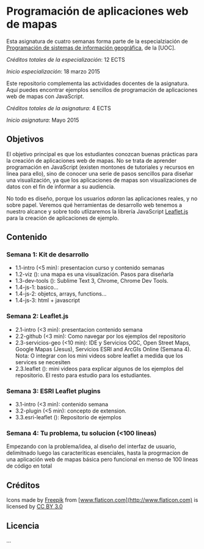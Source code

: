 # Programación de aplicaciones web de mapas

Esta asignatura de cuatro semanas forma parte de la especialziación de [Programación de sistemas de información geográfica](http://estudios.uoc.edu/es/masters-posgrados-especializaciones/especializacion/informatica-multimedia-telecomunicacion/programacion-desarrollo-sistemas-informacion-geografica/), de la [UOC]. 

*Créditos totales de la especialización*: 12 ECTS

*Inicio especialización*: 18 marzo 2015

Este repositorio complementa las actividades docentes de la asignatura. Aquí puedes encontrar ejemplos sencillos de programación de aplicaciones web de mapas con JavaScript.  

*Créditos totales de la asignatura*: 4 ECTS

*Inicio asignatura*: Mayo 2015 

## Objetivos
El objetivo principal es que los estudiantes conozcan buenas prácticas para la creación de aplicaciones web de mapas. No se trata de aprender programación  en JavaScript (existen montones de tutoriales y recursos en linea para ello), sino de conocer una serie de pasos sencillos para diseñar una visualización, ya que los aplicaciones de mapas son visualizaciones de datos con el fin de informar a su audiencia. 

No todo es diseño, porque los usuarios *adoran* las aplicaciones reales, y no sobre papel. Veremos qué herramientas de desarrollo web tenemos a nuestro alcance y sobre todo utlizaremos la librería JavaScript [Leaflet.js](http://leafletjs.com/) para la creación de aplicaciones de ejemplo.  

## Contenido

### Semana 1: Kit de desarrollo
* 1.1-intro (<5 min): presentacion curso y contenido semanas
* 1.2-viz (): una mapa es una visualización. Pasos para diseñarla
* 1.3-dev-tools (): Sublime Text 3, Chrome, Chrome Dev Tools. 
* 1.4-js-1: basico...
* 1.4-js-2: objetcs, arrays, functions...
* 1.4-js-3: html + javascript

### Semana 2: Leaflet.js 
* 2.1-intro (<3 min): presentacion contenido semana
* 2.2-github (<3 min): Como navegar por los ejemplos del repositorio 
* 2.3-servicios-geo (<10 min): IDE y Servicios OGC, Open Street Maps, Google Mapas (Jesus), Servicios ESRI and ArcGIs Online (Semana 4). Nota: O integrar con los mini videos sobre leaflet a medida que los services se necesiten 
* 2.3.leaflet (): mini videos para explicar algunos de los ejemplos del repositorio. El resto para estudio para los estudiantes.

### Semana 3: ESRI Leaflet plugins
* 3.1-intro (<3 min): contenido semana 
* 3.2-plugin (<5 min): concepto de extension.
* 3.3.esri-leaflet (): Repositorio de ejemplos

### Semana 4: Tu problema, tu solucion (<100 lineas) 
Empezando con la problema/idea, al diseño del interfaz de usuario, delimitnado luego las caracteriticas esenciales, hasta la progrmacion de una aplicación web de mapas básica pero funcional en menso de 100 lineas de código en total


## Créditos
Icons made by [Freepik](http://www.flaticon.com/authors/freepik) from [www.flaticon.com](http://www.flaticon.com) is licensed by [CC BY 3.0](http://creativecommons.org/licenses/by/3.0/")

## Licencia
...



